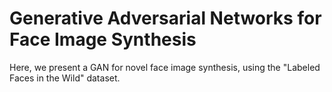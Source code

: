 # Generative Adversarial Networks for Face Image Synthesis
Here, we present a GAN for novel face image synthesis, using the "Labeled Faces in the Wild" dataset.
